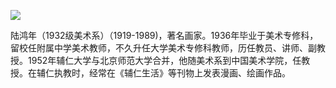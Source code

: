 ![](https://s2.loli.net/2022/08/14/eubQhgkSMXaqT1p.jpg)

陆鸿年（1932级美术系）（1919-1989)，著名画家。1936年毕业于美术专修科，留校任附属中学美术教师，不久升任大学美术专修科教师，历任教员、讲师、副教授。1952年辅仁大学与北京师范大学合并，他随美术系到中国美术学院，任教授。在辅仁执教时，经常在《辅仁生活》等刊物上发表漫画、绘画作品。